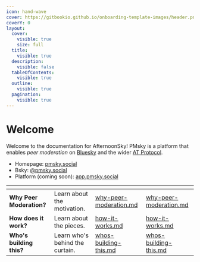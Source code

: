 ```yaml
---
icon: hand-wave
cover: https://gitbookio.github.io/onboarding-template-images/header.png
coverY: 0
layout:
  cover:
    visible: true
    size: full
  title:
    visible: true
  description:
    visible: false
  tableOfContents:
    visible: true
  outline:
    visible: true
  pagination:
    visible: true
---
```


# Welcome

Welcome to the documentation for AfternoonSky! PMsky is a platform that enables _peer moderation_ on [Bluesky](http://bsky.social) and the wider [AT Protocol](https://atproto.com).

* Homepage: [pmsky.social](https://pmsky.social)
* Bsky: [@pmsky.social](https://bsky.app/profile/pmsky.social)
* Platform (coming soon): [app.pmsky.social](https://app.pmsky.social)

<table data-view="cards"><thead><tr><th></th><th></th><th data-hidden data-type="content-ref"></th><th data-hidden data-card-target data-type="content-ref"></th></tr></thead><tbody><tr><td><strong>Why Peer Moderation?</strong></td><td>Learn about the motivation.</td><td><a href="getting-started/why-peer-moderation.md">why-peer-moderation.md</a></td><td><a href="getting-started/why-peer-moderation.md">why-peer-moderation.md</a></td></tr><tr><td><strong>How does it work?</strong></td><td>Learn about the pieces.</td><td><a href="getting-started/how-it-works.md">how-it-works.md</a></td><td><a href="getting-started/how-it-works.md">how-it-works.md</a></td></tr><tr><td><strong>Who's building this?</strong></td><td>Learn who's behind the curtain.</td><td><a href="getting-started/whos-building-this.md">whos-building-this.md</a></td><td><a href="getting-started/whos-building-this.md">whos-building-this.md</a></td></tr></tbody></table>
